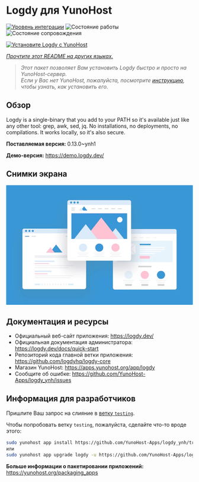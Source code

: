 <!--
Важно: этот README был автоматически сгенерирован <https://github.com/YunoHost/apps/tree/master/tools/readme_generator>
Он НЕ ДОЛЖЕН редактироваться вручную.
-->

# Logdy для YunoHost

[![Уровень интеграции](https://dash.yunohost.org/integration/logdy.svg)](https://ci-apps.yunohost.org/ci/apps/logdy/) ![Состояние работы](https://ci-apps.yunohost.org/ci/badges/logdy.status.svg) ![Состояние сопровождения](https://ci-apps.yunohost.org/ci/badges/logdy.maintain.svg)

[![Установите Logdy с YunoHost](https://install-app.yunohost.org/install-with-yunohost.svg)](https://install-app.yunohost.org/?app=logdy)

*[Прочтите этот README на других языках.](./ALL_README.md)*

> *Этот пакет позволяет Вам установить Logdy быстро и просто на YunoHost-сервер.*  
> *Если у Вас нет YunoHost, пожалуйста, посмотрите [инструкцию](https://yunohost.org/install), чтобы узнать, как установить его.*

## Обзор

Logdy is a single-binary that you add to your PATH so it's available just like any other tool: grep, awk, sed, jq. No installations, no deployments, no compilations. It works locally, so it's also secure.

**Поставляемая версия:** 0.13.0~ynh1

**Демо-версия:** <https://demo.logdy.dev/>

## Снимки экрана

![Снимок экрана Logdy](./doc/screenshots/example.jpg)

## Документация и ресурсы

- Официальный веб-сайт приложения: <https://logdy.dev/>
- Официальная документация администратора: <https://logdy.dev/docs/quick-start>
- Репозиторий кода главной ветки приложения: <https://github.com/logdyhq/logdy-core>
- Магазин YunoHost: <https://apps.yunohost.org/app/logdy>
- Сообщите об ошибке: <https://github.com/YunoHost-Apps/logdy_ynh/issues>

## Информация для разработчиков

Пришлите Ваш запрос на слияние в [ветку `testing`](https://github.com/YunoHost-Apps/logdy_ynh/tree/testing).

Чтобы попробовать ветку `testing`, пожалуйста, сделайте что-то вроде этого:

```bash
sudo yunohost app install https://github.com/YunoHost-Apps/logdy_ynh/tree/testing --debug
или
sudo yunohost app upgrade logdy -u https://github.com/YunoHost-Apps/logdy_ynh/tree/testing --debug
```

**Больше информации о пакетировании приложений:** <https://yunohost.org/packaging_apps>
